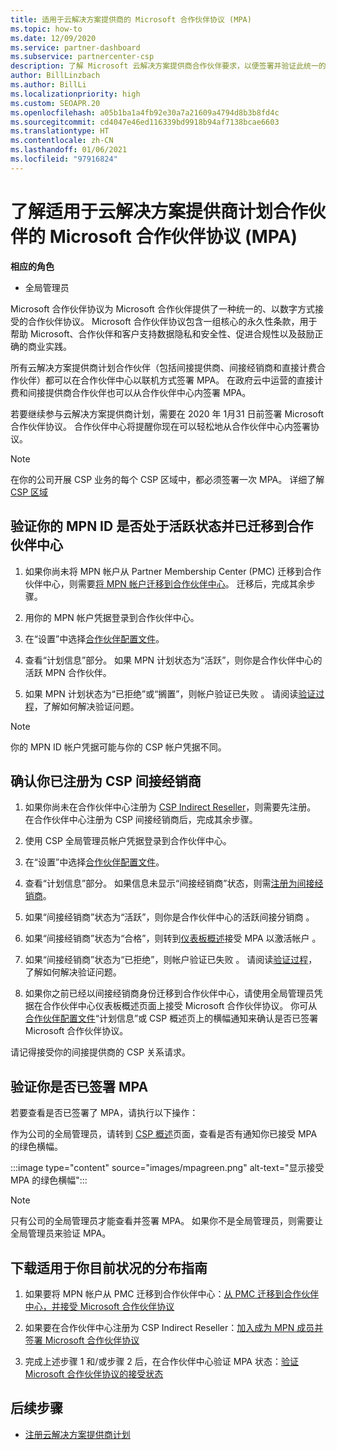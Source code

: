 ```yaml
---
title: 适用于云解决方案提供商的 Microsoft 合作伙伴协议 (MPA)
ms.topic: how-to
ms.date: 12/09/2020
ms.service: partner-dashboard
ms.subservice: partnercenter-csp
description: 了解 Microsoft 云解决方案提供商合作伙伴要求，以便签署并验证此统一的、以数字方式接受的 Microsoft 合作伙伴协议 (MPA)。
author: BillLinzbach
ms.author: BillLi
ms.localizationpriority: high
ms.custom: SEOAPR.20
ms.openlocfilehash: a05b1ba1a4fb92e30a7a21609a4794d8b3b8fd4c
ms.sourcegitcommit: cd4047e46ed116339bd9918b94af7138bcae6603
ms.translationtype: HT
ms.contentlocale: zh-CN
ms.lasthandoff: 01/06/2021
ms.locfileid: "97916824"
---
```

# <a name="learn-about-the-microsoft-partner-agreement-mpa-for-csp-program-partners"></a>了解适用于云解决方案提供商计划合作伙伴的 Microsoft 合作伙伴协议 (MPA)

**相应的角色**

- 全局管理员

Microsoft 合作伙伴协议为 Microsoft 合作伙伴提供了一种统一的、以数字方式接受的合作伙伴协议。 Microsoft 合作伙伴协议包含一组核心的永久性条款，用于帮助 Microsoft、合作伙伴和客户支持数据隐私和安全性、促进合规性以及鼓励正确的商业实践。

所有云解决方案提供商计划合作伙伴（包括间接提供商、间接经销商和直接计费合作伙伴）都可以在合作伙伴中心以联机方式签署 MPA。 在政府云中运营的直接计费和间接提供商合作伙伴也可以从合作伙伴中心内签署 MPA。

若要继续参与云解决方案提供商计划，需要在 2020 年 1月31 日前签署 Microsoft 合作伙伴协议。 合作伙伴中心将提醒你现在可以轻松地从合作伙伴中心内签署协议。

>[!NOTE]
>在你的公司开展 CSP 业务的每个 CSP 区域中，都必须签署一次 MPA。 详细了解 [CSP 区域](regional-authorization-overview.md) 

## <a name="verify-your-mpn-id-is-active-and-migrated-to-partner-center"></a>验证你的 MPN ID 是否处于活跃状态并已迁移到合作伙伴中心

1. 如果你尚未将 MPN 帐户从 Partner Membership Center (PMC) 迁移到合作伙伴中心，则需要[将 MPN 帐户迁移到合作伙伴中心](move-pmc-pc-map.md)。 迁移后，完成其余步骤。 

1. 用你的 MPN 帐户凭据登录到合作伙伴中心。
 
1. 在“设置”中选择[合作伙伴配置文件](https://partner.microsoft.com/pcv/accountsettings/connectedpartnerprofile)。

1. 查看“计划信息”部分。 如果 MPN 计划状态为“活跃”，则你是合作伙伴中心的活跃 MPN 合作伙伴。
 
1. 如果 MPN 计划状态为“已拒绝”或“搁置”，则帐户验证已失败 。 请阅读[验证过程](verification-responses.md)，了解如何解决验证问题。



>[!NOTE]
>你的 MPN ID 帐户凭据可能与你的 CSP 帐户凭据不同。

## <a name="confirm-you-are-enrolled-as-a-csp-indirect-reseller"></a>确认你已注册为 CSP 间接经销商

1. 如果你尚未在合作伙伴中心注册为 [CSP Indirect Reseller](indirect-reseller-tasks-in-partner-center.md)，则需要先注册。 在合作伙伴中心注册为 CSP 间接经销商后，完成其余步骤。

1. 使用 CSP 全局管理员帐户凭据登录到合作伙伴中心。

1. 在“设置”中选择[合作伙伴配置文件](https://partner.microsoft.com/pcv/accountsettings/partnerprofile)。

1. 查看“计划信息”部分。 如果信息未显示“间接经销商”状态，则需[注册为间接经销商](indirect-reseller-tasks-in-partner-center.md)。

1. 如果“间接经销商”状态为“活跃”，则你是合作伙伴中心的活跃间接分销商 。
 
4. 如果“间接经销商”状态为“合格”，则转到[仪表板概述](https://partner.microsoft.com/pcv/dashboard/overview)接受 MPA 以激活帐户  。
 
1. 如果“间接经销商”状态为“已拒绝”，则帐户验证已失败 。 请阅读[验证过程](verification-responses.md)，了解如何解决验证问题。

1. 如果你之前已经以间接经销商身份迁移到合作伙伴中心，请使用全局管理员凭据在合作伙伴中心仪表板概述页面上接受 Microsoft 合作伙伴协议。 你可从[合作伙伴配置文件](https://partner.microsoft.com/pcv/accountsettings/partnerprofile)“计划信息”或 CSP 概述页上的横幅通知来确认是否已签署 Microsoft 合作伙伴协议。

请记得接受你的间接提供商的 CSP 关系请求。

## <a name="verify-that-you-have-signed-the-mpa"></a>验证你是否已签署 MPA

若要查看是否已签署了 MPA，请执行以下操作：

 作为公司的全局管理员，请转到 [CSP 概述](https://partner.microsoft.com/pcv/dashboard/overview)页面，查看是否有通知你已接受 MPA 的绿色横幅。

 
:::image type="content" source="images/mpagreen.png" alt-text="显示接受 MPA 的绿色横幅":::

>[!NOTE]
>只有公司的全局管理员才能查看并签署 MPA。 如果你不是全局管理员，则需要让全局管理员来验证 MPA。


## <a name="download-the-step-by-step-guide-thats-right-for-where-you-are-in-the-process"></a>下载适用于你目前状况的分布指南

1. 如果要将 MPN 帐户从 PMC 迁移到合作伙伴中心：[从 PMC 迁移到合作伙伴中心，并接受 Microsoft 合作伙伴协议](https://assetsprod.microsoft.com/mpn/migrate-pmc-pc-mpa-guide.pptx)

2. 如果要在合作伙伴中心注册为 CSP Indirect Reseller：[加入成为 MPN 成员并签署 Microsoft 合作伙伴协议](https://assetsprod.microsoft.com/mpn/onboard-pc-csp-mpn-mpa-guide.pptx)

3. 完成上述步骤 1 和/或步骤 2 后，在合作伙伴中心验证 MPA 状态：[验证 Microsoft 合作伙伴协议的接受状态](https://assetsprod.microsoft.com/mpn/verify-mpa-acceptance-status.pptx)
 
## <a name="next-steps"></a>后续步骤

- [注册云解决方案提供商计划](enrolling-in-the-csp-program.md)
